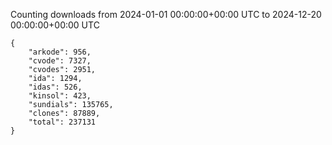 
Counting downloads from 2024-01-01 00:00:00+00:00 UTC to 2024-12-20 00:00:00+00:00 UTC

```
{
    "arkode": 956,
    "cvode": 7327,
    "cvodes": 2951,
    "ida": 1294,
    "idas": 526,
    "kinsol": 423,
    "sundials": 135765,
    "clones": 87889,
    "total": 237131
}
```
